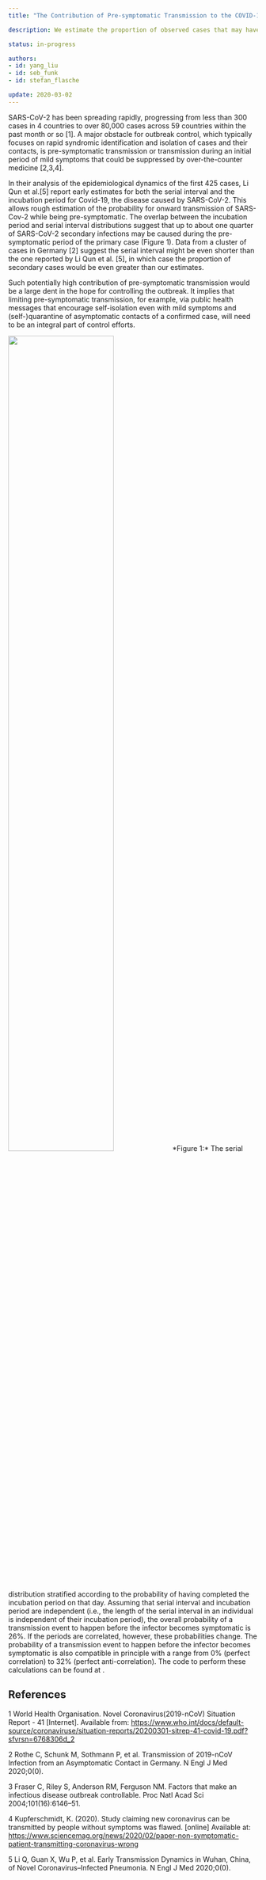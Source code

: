 ```yaml
---
title: "The Contribution of Pre-symptomatic Transmission to the COVID-19 Outbreak"

description: We estimate the proportion of observed cases that may have been caused by during the pre-symptomatic period of the corresponding primary cases.

status: in-progress

authors:
- id: yang_liu
- id: seb_funk
- id: stefan_flasche

update: 2020-03-02
---
```


SARS-CoV-2 has been spreading rapidly, progressing from less than 300 cases in 4 countries to over 80,000 cases across 59 countries within the past month or so \[1\]. A major obstacle for outbreak control, which typically focuses on rapid syndromic identification and isolation of cases and their contacts, is pre-symptomatic transmission or transmission during an initial period of mild symptoms that could be suppressed by over-the-counter medicine \[2,3,4\]. 

In their analysis of the epidemiological dynamics of the first 425 cases, Li Qun et al.\[5\] report early estimates for both the serial interval and the incubation period for Covid-19, the disease caused by SARS-CoV-2. This allows rough estimation of the probability for onward transmission of SARS-Cov-2 while being pre-symptomatic. The overlap between the incubation period and serial interval distributions suggest that up to about one quarter of SARS-CoV-2 secondary infections may be caused during the pre-symptomatic period of the primary case (Figure 1). Data from a cluster of cases in Germany \[2\] suggest the serial interval might be even shorter than the one reported by Li Qun et al. \[5\], in which case the proportion of secondary cases would be even greater than our estimates.


Such potentially high contribution of pre-symptomatic transmission would be a large dent in the hope for controlling the outbreak. It implies that limiting pre-symptomatic transmission, for example, via public health messages that encourage self-isolation even with mild symptoms and (self-)quarantine of asymptomatic contacts of a confirmed case, will need to be an integral part of control efforts.

<img src="figures/Prob_Asym_Stacked.png" width="65%"/> 
*Figure 1:* The serial distribution stratified according to the probability of having completed the incubation period on that day. Assuming that serial interval and incubation period are independent (i.e., the length of the serial interval in an individual is independent of their incubation period), the overall probability of a transmission event to happen before the infector becomes symptomatic is 26%. If the periods are correlated, however, these probabilities change. The probability of a transmission event to happen before the infector becomes symptomatic is also compatible in principle with a range from  0% (perfect correlation) to 32% (perfect anti-correlation). The code to perform these calculations can be found at <https://github.com/yangclaraliu/2019nCoV_proportion_asym>.

References
----------

1 World Health Organisation. Novel Coronavirus(2019-nCoV) Situation Report - 41 [Internet]. Available from: <https://www.who.int/docs/default-source/coronaviruse/situation-reports/20200301-sitrep-41-covid-19.pdf?sfvrsn=6768306d_2>

2 Rothe C, Schunk M, Sothmann P, et al. Transmission of 2019-nCoV Infection from an Asymptomatic Contact in Germany. N Engl J Med 2020;0(0).

3 Fraser C, Riley S, Anderson RM, Ferguson NM. Factors that make an infectious disease outbreak controllable. Proc Natl Acad Sci 2004;101(16):6146–51.

4 Kupferschmidt, K. (2020). Study claiming new coronavirus can be transmitted by people without symptoms was flawed. [online] Available at: <https://www.sciencemag.org/news/2020/02/paper-non-symptomatic-patient-transmitting-coronavirus-wrong>

5 Li Q, Guan X, Wu P, et al. Early Transmission Dynamics in Wuhan, China, of Novel Coronavirus–Infected Pneumonia. N Engl J Med 2020;0(0).


